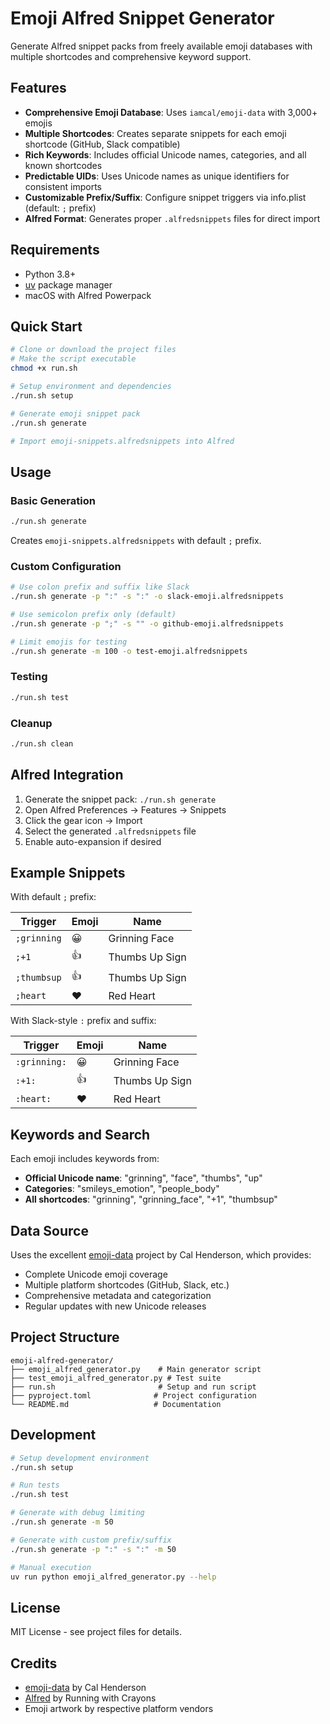 # Emoji Alfred Snippet Generator

Generate Alfred snippet packs from freely available emoji databases with multiple shortcodes and comprehensive keyword support.

## Features

- **Comprehensive Emoji Database**: Uses `iamcal/emoji-data` with 3,000+ emojis
- **Multiple Shortcodes**: Creates separate snippets for each emoji shortcode (GitHub, Slack compatible)
- **Rich Keywords**: Includes official Unicode names, categories, and all known shortcodes
- **Predictable UIDs**: Uses Unicode names as unique identifiers for consistent imports
- **Customizable Prefix/Suffix**: Configure snippet triggers via info.plist (default: `;` prefix)
- **Alfred Format**: Generates proper `.alfredsnippets` files for direct import

## Requirements

- Python 3.8+
- [uv](https://github.com/astral-sh/uv) package manager
- macOS with Alfred Powerpack

## Quick Start

```bash
# Clone or download the project files
# Make the script executable
chmod +x run.sh

# Setup environment and dependencies
./run.sh setup

# Generate emoji snippet pack
./run.sh generate

# Import emoji-snippets.alfredsnippets into Alfred
```

## Usage

### Basic Generation

```bash
./run.sh generate
```

Creates `emoji-snippets.alfredsnippets` with default `;` prefix.

### Custom Configuration

```bash
# Use colon prefix and suffix like Slack
./run.sh generate -p ":" -s ":" -o slack-emoji.alfredsnippets

# Use semicolon prefix only (default)
./run.sh generate -p ";" -s "" -o github-emoji.alfredsnippets

# Limit emojis for testing
./run.sh generate -m 100 -o test-emoji.alfredsnippets
```

### Testing

```bash
./run.sh test
```

### Cleanup

```bash
./run.sh clean
```

## Alfred Integration

1. Generate the snippet pack: `./run.sh generate`
2. Open Alfred Preferences → Features → Snippets
3. Click the gear icon → Import
4. Select the generated `.alfredsnippets` file
5. Enable auto-expansion if desired

## Example Snippets

With default `;` prefix:

| Trigger | Emoji | Name |
|---------|-------|------|
| `;grinning` | 😀 | Grinning Face |
| `;+1` | 👍 | Thumbs Up Sign |
| `;thumbsup` | 👍 | Thumbs Up Sign |
| `;heart` | ❤️ | Red Heart |

With Slack-style `:` prefix and suffix:

| Trigger | Emoji | Name |
|---------|-------|------|
| `:grinning:` | 😀 | Grinning Face |
| `:+1:` | 👍 | Thumbs Up Sign |
| `:heart:` | ❤️ | Red Heart |

## Keywords and Search

Each emoji includes keywords from:
- **Official Unicode name**: "grinning", "face", "thumbs", "up"
- **Categories**: "smileys_emotion", "people_body"
- **All shortcodes**: "grinning", "grinning_face", "+1", "thumbsup"

## Data Source

Uses the excellent [emoji-data](https://github.com/iamcal/emoji-data) project by Cal Henderson, which provides:
- Complete Unicode emoji coverage
- Multiple platform shortcodes (GitHub, Slack, etc.)
- Comprehensive metadata and categorization
- Regular updates with new Unicode releases

## Project Structure

```
emoji-alfred-generator/
├── emoji_alfred_generator.py    # Main generator script
├── test_emoji_alfred_generator.py # Test suite
├── run.sh                       # Setup and run script
├── pyproject.toml              # Project configuration
└── README.md                   # Documentation
```

## Development

```bash
# Setup development environment
./run.sh setup

# Run tests
./run.sh test

# Generate with debug limiting
./run.sh generate -m 50

# Generate with custom prefix/suffix
./run.sh generate -p ":" -s ":" -m 50

# Manual execution
uv run python emoji_alfred_generator.py --help
```

## License

MIT License - see project files for details.

## Credits

- [emoji-data](https://github.com/iamcal/emoji-data) by Cal Henderson
- [Alfred](https://www.alfredapp.com/) by Running with Crayons
- Emoji artwork by respective platform vendors